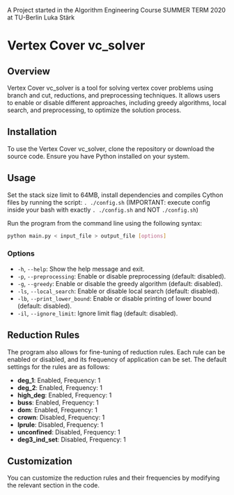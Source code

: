 A Project started in the Algorithm Engineering Course SUMMER TERM 2020 at TU-Berlin
	Luka Stärk  

# Vertex Cover vc_solver

## Overview
Vertex Cover vc_solver is a tool for solving vertex cover problems using branch and cut, reductions, and preprocessing techniques. It allows users to enable or disable different approaches, including greedy algorithms, local search, and preprocessing, to optimize the solution process.

## Installation
To use the Vertex Cover vc_solver, clone the repository or download the source code. Ensure you have Python installed on your system.

## Usage
Set the stack size limit to 64MB, install dependencies and compiles Cython files by running the script: `. ./config.sh`
(IMPORTANT: execute config inside your bash with exactly `. ./config.sh` and NOT `./config.sh`)

Run the program from the command line using the following syntax:

```bash
python main.py < input_file > output_file [options]
```

### Options
- `-h`, `--help`: Show the help message and exit.
- `-p`, `--preprocessing`: Enable or disable preprocessing (default: disabled).
- `-g`, `--greedy`: Enable or disable the greedy algorithm (default: disabled).
- `-ls`, `--local_search`: Enable or disable local search (default: disabled).
- `-lb`, `--print_lower_bound`: Enable or disable printing of lower bound (default: disabled).
- `-il`, `--ignore_limit`: Ignore limit flag (default: disabled).

## Reduction Rules
The program also allows for fine-tuning of reduction rules. Each rule can be enabled or disabled, and its frequency of application can be set. The default settings for the rules are as follows:

- **deg_1**: Enabled, Frequency: 1
- **deg_2**: Enabled, Frequency: 1
- **high_deg**: Enabled, Frequency: 1
- **buss**: Enabled, Frequency: 1
- **dom**: Enabled, Frequency: 1
- **crown**: Disabled, Frequency: 1
- **lprule**: Disabled, Frequency: 1
- **unconfined**: Disabled, Frequency: 1
- **deg3_ind_set**: Disabled, Frequency: 1

## Customization
You can customize the reduction rules and their frequencies by modifying the relevant section in the code.

